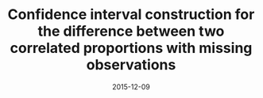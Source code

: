 ---
title: "Confidence interval construction for the difference between two correlated proportions with missing observations"
collection: publications
permalink: /publication/2016TangandLi
date: 2015-12-09
venue: 'Journal of Biopharmaceutical Statistics'
paperurl: '/files/2016TangandLi.pdf'
link: 'https://doi.org/10.1080/10543406.2014.1000544'
citation: 'Niansheng Tang, Hui-Qiong Li, Man-Lai Tang and <b>Jie Li\*</b>. Confidence interval construction for the difference between two correlated proportions with missing observations. <i>Journal of Biopharmaceutical Statistics  (2015)</i> DOI:10.1111/sjos.12529.'
---